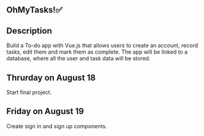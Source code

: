## OhMyTasks!✅

## Description

Build a To-do app with Vue.js that allows users to create an account, record tasks, edit them and mark them as complete. The app will be linked to a database, where all the user and task data will be stored.

## Thrurday on August 18 

Start final project.

## Friday on August 19

Create sign in and sign up components.
